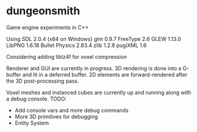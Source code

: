 # dungeonsmith

Game engine experiments in C++

Using SDL 2.0.4 (x64 on Windows)
glm 0.9.7
FreeType 2.6
GLEW 1.13.0
LibPNG 1.6.18
Bullet Physics 2.83.4
zlib 1.2.8
pugiXML 1.6

Considering adding liblz4f for voxel compression

Renderer and GUI are currently in progress.
3D rendering is done into a G-buffer and lit in a deferred buffer.
2D elements are forward-rendered after the 3D post-processing pass.

Voxel meshes and instanced cubes are currently up and running along with a debug console.
TODO:
- Add console vars and more debug commands
- More 3D primitives for debugging
- Entity System
